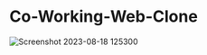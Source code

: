 # Co-Working-Web-Clone

![Screenshot 2023-08-18 125300](https://github.com/mohdaamer/Co-Working-Web-Clone/assets/120565900/88c90077-a2cf-47be-831b-b50464046344)
